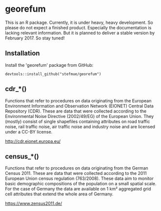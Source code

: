 # georefum
This is an R package. Currently, it is under heavy, heavy development. So please do not expect a finished product. Especially the 
documentation is lacking relevant information. But it is planned to deliver a stable version by February 2017. So stay tuned!

## Installation
Install the 'georefum' package from GitHub:

~~~{r}
devtools::install_github("stefmue/georefum")
~~~

## cdr_*()
Functions that refer to procedures on data originating from the European Environment Information and Observation Network (EIONET) 
Central Data Repository (CDR). These are data that were collected according to the Environmental Noise Directive (2002/49/EG) of the
European Union. They (mostly) consist of single shapefiles containing attributes on road traffic noise, rail traffic noise, air traffic
noise and industry noise and are licensed under a CC-BY license. 

http://cdr.eionet.europa.eu/

## census_*()
Functions that refer to procedures on data originating from the German Census 2011. These are data that were collected according to the
2011 European Union census regulation (763/2008). These data aim to monitor basic demographic compositions of the population on a 
small spatial scale. For the case of Germany the data are available on 1 km²
aggregated grid cell attributes that extend the whole area of Germany.

https://www.zensus2011.de/
